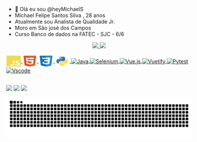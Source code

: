 
- 👋 Olá eu sou @heyMichaelS 
- Michael Felipe Santos Silva , 28 anos
- Atualmente sou Analista de Qualidade Jr.
- Moro em São josé dos Campos
- Curso Banco de dados na FATEC - SJC - 6/6 


<div align="center">
  
  <a href="https://github.com/heyMichaelS">
  <img height="150em" src="https://github-readme-stats.vercel.app/api?username=heyMichaelS&show_icons=true&theme=dark&include_all_commits=true&count_private=true"/>
  <img height="120em" src="https://github-readme-stats.vercel.app/api/top-langs/?username=heyMichaelS&layout=compact&langs_count=7&theme=dark"/>
    
</div>

<br>

<div style="display: inline_block">
  <img align="center" alt="Js" height="30" width="40" src="https://raw.githubusercontent.com/devicons/devicon/master/icons/javascript/javascript-plain.svg">
  <img align="center" alt="HTML" height="30" width="40" src="https://raw.githubusercontent.com/devicons/devicon/master/icons/html5/html5-original.svg">
  <img align="center" alt="CSS" height="30" width="40" src="https://raw.githubusercontent.com/devicons/devicon/master/icons/css3/css3-original.svg">
  <img align="center" alt="Python" height="30" width="40" src="https://raw.githubusercontent.com/devicons/devicon/master/icons/python/python-original.svg">
  <img align="center" alt="Java" height="30" width="40"  src="https://cdn.jsdelivr.net/gh/devicons/devicon/icons/java/java-original-wordmark.svg" />
  <img align="center" alt="Selenium" height="30" width="40" src="https://cdn.jsdelivr.net/gh/devicons/devicon/icons/selenium/selenium-original.svg" />
  <img align="center" alt="Vue.js" height="30" width="40"src="https://cdn.jsdelivr.net/gh/devicons/devicon/icons/vuejs/vuejs-original-wordmark.svg" />
  <img align="center" alt="Vuetify" height="30" width="40" src="https://cdn.jsdelivr.net/gh/devicons/devicon/icons/vuetify/vuetify-original.svg" />
  <img align="center" alt="Pytest" height="30" width="40" src="https://cdn.jsdelivr.net/gh/devicons/devicon/icons/pytest/pytest-original-wordmark.svg" />
  <img align="center" alt="Vscode" height="30" width="40" src="https://cdn.jsdelivr.net/gh/devicons/devicon/icons/vscode/vscode-original-wordmark.svg" />
</div>

  <br>
  
<div> 
  
  <a href="https://instagram.com/michaeeltyr" target="_blank"><img src="https://img.shields.io/badge/-Instagram-%23E4405F?style=for-the-badge&logo=instagram&logoColor=white" target="_blank"></a> 
  <a href = "mailto:michaelfelipe180@gmail.com"><img src="https://img.shields.io/badge/-Gmail-%23333?style=for-the-badge&logo=gmail&logoColor=white" target="_blank"></a>
  <a href="https://www.linkedin.com/in//michael-felipe-573b64167/" target="_blank"><img src="https://img.shields.io/badge/-LinkedIn-%230077B5?style=for-the-badge&logo=linkedin&logoColor=white" target="_blank"></a> 
 
</div>
  


 <picture>
  <source media="(prefers-color-scheme: dark)" srcset="https://raw.githubusercontent.com/heyMichaelS/heyMichaelS/output/github-contribution-grid-snake-dark.svg">
  <source media="(prefers-color-scheme: light)" srcset="https://raw.githubusercontent.com/heyMichaelS/heyMichaelS/output/github-contribution-grid-snake.svg">
  <img alt="github contribution grid snake animation" src="https://raw.githubusercontent.com/heyMichaelS/heyMichaelS/output/github-contribution-grid-snake.svg">
</picture>
